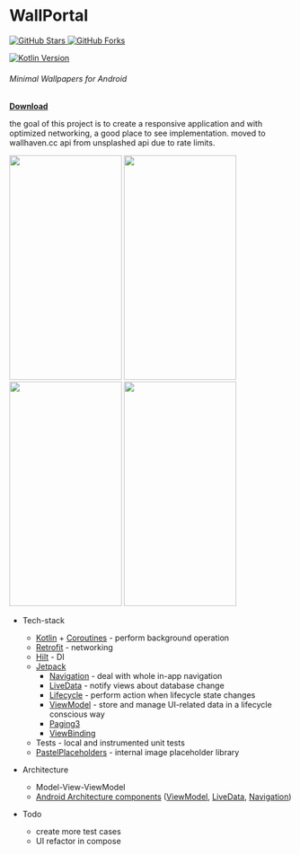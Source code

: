 # WallPortal
 <a title="GitHub Stars" target="_blank" href="https://github.com/zedlabs/WallPortal/stargazers">
  <img alt="GitHub Stars" src="https://img.shields.io/github/stars/zedlabs/Wallportal.svg?label=Stars&style=social">
  </a>  
  
  <a title="GitHub Forks" target="_blank" href="https://github.com/zedlabs/WallPortal/network/members">
  <img alt="GitHub Forks" src="https://img.shields.io/github/forks/zedlabs/WallPortal.svg?label=Forks&style=social">
  </a>
  </br>
  
 [![Kotlin Version](https://img.shields.io/badge/Kotlin-1.4.10-blue.svg)](https://kotlinlang.org)
###### *Minimal Wallpapers for Android*
[**Download**](https://github.com/zedlabs/WallPortal/releases/download/2020.2/v1.5.1.apk)

the goal of this project is to create a responsive application and with optimized networking, a good place to see implementation.
moved to wallhaven.cc api from unsplashed api due to rate limits.

<img src="https://github.com/zedlabs/WallPortal/blob/master/screenshots/sc0.png" width="200" height="400">    <img src="https://github.com/zedlabs/WallPortal/blob/master/screenshots/sc1.png" width="200" height="400"> <img src="https://github.com/zedlabs/WallPortal/blob/master/screenshots/sc2.png" width="200" height="400"> <img src="https://github.com/zedlabs/WallPortal/blob/master/screenshots/sc3.png" width="200" height="400"> 

* Tech-stack
    * [Kotlin](https://kotlinlang.org/) + [Coroutines](https://kotlinlang.org/docs/reference/coroutines-overview.html) - perform background operation
    * [Retrofit](https://square.github.io/retrofit/) - networking
    * [Hilt](https://github.com/google/dagger) - DI
    * [Jetpack](https://developer.android.com/jetpack)
        * [Navigation](https://developer.android.com/topic/libraries/architecture/navigation/) - deal with whole in-app navigation
        * [LiveData](https://developer.android.com/topic/libraries/architecture/livedata) - notify views about database change
        * [Lifecycle](https://developer.android.com/topic/libraries/architecture/lifecycle) - perform action when lifecycle state changes
        * [ViewModel](https://developer.android.com/topic/libraries/architecture/viewmodel) - store and manage UI-related data in a lifecycle conscious way
        * [Paging3](https://developer.android.com/jetpack/androidx/releases/paging)
        * [ViewBinding](https://developer.android.com/topic/libraries/view-binding)
    * Tests - local and instrumented unit tests 
    * [PastelPlaceholders](https://github.com/zedlabs/pastelPlaceholders) - internal image placeholder library
* Architecture
    * Model-View-ViewModel
    * [Android Architecture components](https://developer.android.com/topic/libraries/architecture) ([ViewModel](https://developer.android.com/topic/libraries/architecture/viewmodel), [LiveData](https://developer.android.com/topic/libraries/architecture/livedata), [Navigation](https://developer.android.com/jetpack/androidx/releases/navigation))
 
 * Todo
   * create more test cases
   * UI refactor in compose
